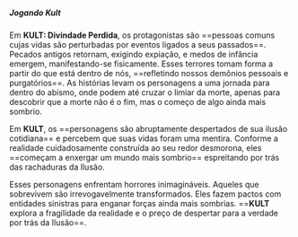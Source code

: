 ##### Jogando Kult
Em **KULT: Divindade Perdida**, os protagonistas são ==pessoas comuns cujas vidas são perturbadas por eventos ligados a seus passados==. Pecados antigos retornam, exigindo expiação, e medos de infância emergem, manifestando-se fisicamente. Esses terrores tomam forma a partir do que está dentro de nós, ==refletindo nossos demônios pessoais e purgatórios==. As histórias levam os personagens a uma jornada para dentro do abismo, onde podem até cruzar o limiar da morte, apenas para descobrir que a morte não é o fim, mas o começo de algo ainda mais sombrio.

Em **KULT**, os ==personagens são abruptamente despertados de sua ilusão cotidiana== e percebem que suas vidas foram uma mentira. Conforme a realidade cuidadosamente construída ao seu redor desmorona, eles ==começam a enxergar um mundo mais sombrio== espreitando por trás das rachaduras da Ilusão.

Esses personagens enfrentam horrores inimagináveis. Aqueles que sobrevivem são irrevogavelmente transformados. Eles fazem pactos com entidades sinistras para enganar forças ainda mais sombrias. ==**KULT** explora a fragilidade da realidade e o preço de despertar para a verdade por trás da Ilusão==.

